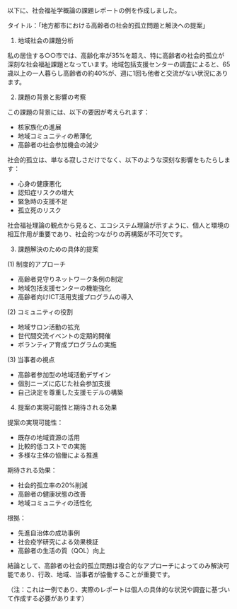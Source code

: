 以下に、社会福祉学概論の課題レポートの例を作成しました。

タイトル：「地方都市における高齢者の社会的孤立問題と解決への提案」

1. 地域社会の課題分析

私の居住する○○市では、高齢化率が35%を超え、特に高齢者の社会的孤立が深刻な社会福祉課題となっています。地域包括支援センターの調査によると、65歳以上の一人暮らし高齢者の約40%が、週に1回も他者と交流がない状況にあります。

2. 課題の背景と影響の考察

この課題の背景には、以下の要因が考えられます：
- 核家族化の進展
- 地域コミュニティの希薄化
- 高齢者の社会参加機会の減少

社会的孤立は、単なる寂しさだけでなく、以下のような深刻な影響をもたらします：
- 心身の健康悪化
- 認知症リスクの増大
- 緊急時の支援不足
- 孤立死のリスク

社会福祉理論の観点から見ると、エコシステム理論が示すように、個人と環境の相互作用が重要であり、社会的つながりの再構築が不可欠です。

3. 課題解決のための具体的提案

(1) 制度的アプローチ
- 高齢者見守りネットワーク条例の制定
- 地域包括支援センターの機能強化
- 高齢者向けICT活用支援プログラムの導入

(2) コミュニティの役割
- 地域サロン活動の拡充
- 世代間交流イベントの定期的開催
- ボランティア育成プログラムの実施

(3) 当事者の視点
- 高齢者参加型の地域活動デザイン
- 個別ニーズに応じた社会参加支援
- 自己決定を尊重した支援モデルの構築

4. 提案の実現可能性と期待される効果

提案の実現可能性：
- 既存の地域資源の活用
- 比較的低コストでの実施
- 多様な主体の協働による推進

期待される効果：
- 社会的孤立率の20%削減
- 高齢者の健康状態の改善
- 地域コミュニティの活性化

根拠：
- 先進自治体の成功事例
- 社会疫学研究による効果検証
- 高齢者の生活の質（QOL）向上

結論として、高齢者の社会的孤立問題は複合的なアプローチによってのみ解決可能であり、行政、地域、当事者が協働することが重要です。

（注：これは一例であり、実際のレポートは個人の具体的な状況や調査に基づいて作成する必要があります）